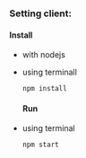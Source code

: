 ### Setting client:

#### Install

- with nodejs
- using terminall

  ```
  npm install
  ```
  #### Run
- using terminal

  ```
  npm start
  ```
